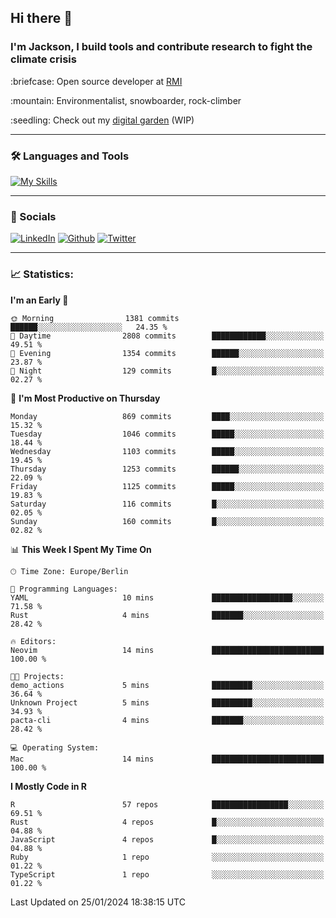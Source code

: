 ## Hi there :wave:
### I'm Jackson, I build tools and contribute research to fight the climate crisis
<p> :briefcase: Open source developer at <a href="https://rmi.org/" alt="RMI">RMI</a></p>
<p> :mountain: Environmentalist, snowboarder, rock-climber</p>
<p> :seedling: Check out my <a href="https://jdhoffa.github.io/" alt="digital garden">digital garden</a> (WIP) </p>

---

### :hammer_and_wrench: Languages and Tools

[![My Skills](https://skillicons.dev/icons?i=r,python,rust,js,html,css,postgresql,neovim,azure,docker,git&perline=6&theme=dark)](https://skillicons.dev)

---

### :iphone: Socials

[![LinkedIn](https://skillicons.dev/icons?i=linkedin&theme=dark)](https://www.linkedin.com/in/jackson-hoffart/) 
[![Github](https://skillicons.dev/icons?i=github&theme=dark)](https://github.com/jdhoffa) 
[![Twitter](https://skillicons.dev/icons?i=twitter&theme=dark)](https://twitter.com/jdhoffart) 

---

### :chart_with_upwards_trend: Statistics:

 
<!--START_SECTION:waka-->
**I'm an Early 🐤** 

```text
🌞 Morning                1381 commits        ██████░░░░░░░░░░░░░░░░░░░   24.35 % 
🌆 Daytime                2808 commits        ████████████░░░░░░░░░░░░░   49.51 % 
🌃 Evening                1354 commits        ██████░░░░░░░░░░░░░░░░░░░   23.87 % 
🌙 Night                  129 commits         █░░░░░░░░░░░░░░░░░░░░░░░░   02.27 % 
```
📅 **I'm Most Productive on Thursday** 

```text
Monday                   869 commits         ████░░░░░░░░░░░░░░░░░░░░░   15.32 % 
Tuesday                  1046 commits        █████░░░░░░░░░░░░░░░░░░░░   18.44 % 
Wednesday                1103 commits        █████░░░░░░░░░░░░░░░░░░░░   19.45 % 
Thursday                 1253 commits        ██████░░░░░░░░░░░░░░░░░░░   22.09 % 
Friday                   1125 commits        █████░░░░░░░░░░░░░░░░░░░░   19.83 % 
Saturday                 116 commits         █░░░░░░░░░░░░░░░░░░░░░░░░   02.05 % 
Sunday                   160 commits         █░░░░░░░░░░░░░░░░░░░░░░░░   02.82 % 
```


📊 **This Week I Spent My Time On** 

```text
🕑︎ Time Zone: Europe/Berlin

💬 Programming Languages: 
YAML                     10 mins             ██████████████████░░░░░░░   71.58 % 
Rust                     4 mins              ███████░░░░░░░░░░░░░░░░░░   28.42 % 

🔥 Editors: 
Neovim                   14 mins             █████████████████████████   100.00 % 

🐱‍💻 Projects: 
demo_actions             5 mins              █████████░░░░░░░░░░░░░░░░   36.64 % 
Unknown Project          5 mins              █████████░░░░░░░░░░░░░░░░   34.93 % 
pacta-cli                4 mins              ███████░░░░░░░░░░░░░░░░░░   28.42 % 

💻 Operating System: 
Mac                      14 mins             █████████████████████████   100.00 % 
```

**I Mostly Code in R** 

```text
R                        57 repos            █████████████████░░░░░░░░   69.51 % 
Rust                     4 repos             █░░░░░░░░░░░░░░░░░░░░░░░░   04.88 % 
JavaScript               4 repos             █░░░░░░░░░░░░░░░░░░░░░░░░   04.88 % 
Ruby                     1 repo              ░░░░░░░░░░░░░░░░░░░░░░░░░   01.22 % 
TypeScript               1 repo              ░░░░░░░░░░░░░░░░░░░░░░░░░   01.22 % 
```




 Last Updated on 25/01/2024 18:38:15 UTC
<!--END_SECTION:waka-->

